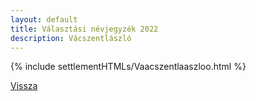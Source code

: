 ```yaml
---
layout: default
title: Választási névjegyzék 2022
description: Vácszentlászló
---
```


{% include settlementHTMLs/Vaacszentlaaszloo.html %}

[Vissza](../)